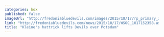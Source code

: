 ```yaml
---
categories: box
published: false
imageUrl: "http://fredoniabluedevils.com/images/2015/10/17/rp_primary_IMG_0516.JPG"
link: "http://fredoniabluedevils.com/news/2015/10/17/WSOC_1017152358.aspx?elinkdata=59291"
title: "Kleine's hattrick lifts Devils over Potsdam"
---
```



